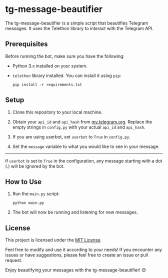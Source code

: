 # tg-message-beautifier

The tg-message-beautifier is a simple script that beautifies Telegram messages. It uses the Telethon library to interact with the Telegram API.

## Prerequisites

Before running the bot, make sure you have the following:

- Python 3.x installed on your system.
- `telethon` library installed. You can install it using `pip`:

  ```
  pip install -r requirements.txt
  ```

## Setup

1. Clone this repository to your local machine.

2. Obtain your `api_id` and `api_hash` from [my.telegram.org](https://my.telegram.org). Replace the empty strings in `config.py` with your actual `api_id` and `api_hash`.

3. If you are using userbot, set `userbot` to `True` in `config.py`.

4. Set the `message` variable to what you would like to see in your message.

---

If `userbot` is set to `True` in the configuration, any message starting with a dot (.) will be ignored by the bot.

## How to Use

1. Run the `main.py` script:

   ```
   python main.py
   ```

2. The bot will now be running and listening for new messages.

## License

This project is licensed under the [MIT License](LICENSE).

Feel free to modify and use it according to your needs! If you encounter any issues or have suggestions, please feel free to create an issue or pull request.

Enjoy beautifying your messages with the tg-message-beautifier! 😊
